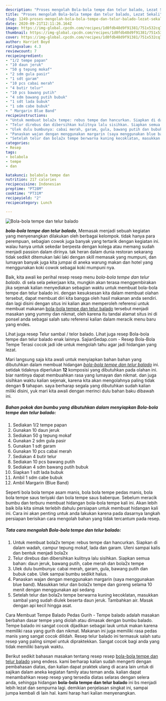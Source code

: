 ```yaml
---
description: "Proses mengolah Bola-bola tempe dan telur balado, Lezat Sekali"
title: "Proses mengolah Bola-bola tempe dan telur balado, Lezat Sekali"
slug: 1249-proses-mengolah-bola-bola-tempe-dan-telur-balado-lezat-sekali
date: 2020-09-21T12:11:26.164Z
image: https://img-global.cpcdn.com/recipes/1d0fdb48d9f91381/751x532cq70/bola-bola-tempe-dan-telur-balado-foto-resep-utama.jpg
thumbnail: https://img-global.cpcdn.com/recipes/1d0fdb48d9f91381/751x532cq70/bola-bola-tempe-dan-telur-balado-foto-resep-utama.jpg
cover: https://img-global.cpcdn.com/recipes/1d0fdb48d9f91381/751x532cq70/bola-bola-tempe-dan-telur-balado-foto-resep-utama.jpg
author: Harriet Boyd
ratingvalue: 4.3
reviewcount: 7
recipeingredient:
- "1/2 tempe papan"
- "10 daun jeruk"
- "50 g tepung mokaf"
- "2 sdm gula pasir"
- "1 sdt garam"
- "10 pcs cabai merah"
- "4 butir telur"
- "10 pcs bawang putih"
- "4 sdm bawang putih bubuk"
- "1 sdt lada bubuk"
- "1 sdm cabe bubuk"
- " Margarin Blue Band"
recipeinstructions:
- "Untuk membuat bola2x tempe: rebus tempe dan hancurkan. Siapkan di dalam wadah, campur tepung mokaf, lada dan garam. Uleni sampai kalis dan bentuk menjadi bola2x"
- "Telur direbus dan dibersihkan kulitnya lalu sisihkan. Siapkan semua bahan: daun jeruk, bawang putih, cabe merah dan bola2x tempe"
- "Ulek dulu bumbunya: cabai merah, garam, gula, bawang putih dan bubuk cabe. Ulek sampai bumbu sedikit halus."
- "Panaskan wajan dengan menggunakan margarin (saya menggunakan blue band). Masukkan telur dan bola2x tempe dan goreng selama 10 menit dengan menggunakan api sedang"
- "Setelah telur dan bola2x tempe berwarna kuning kecoklatan, masukkan sambal yang sudah diulek beserta daun jeruk. Tambahkan air. Masak dengan api kecil hingga asat."
categories:
- Resep
tags:
- bolabola
- tempe
- dan

katakunci: bolabola tempe dan 
nutrition: 217 calories
recipecuisine: Indonesian
preptime: "PT28M"
cooktime: "PT31M"
recipeyield: "2"
recipecategory: Lunch

---
```



![Bola-bola tempe dan telur balado](https://img-global.cpcdn.com/recipes/1d0fdb48d9f91381/751x532cq70/bola-bola-tempe-dan-telur-balado-foto-resep-utama.jpg)

<b><i>bola-bola tempe dan telur balado</i></b>, Memasak menjadi sebuah kegiatan yang menyenangkan dilakukan oleh berbagai kelompok. tidak hanya para perempuan, sebagian cowok juga banyak yang tertarik dengan kegiatan ini. walau hanya untuk sekedar berpesta dengan kolega atau memang sudah menjadi passion dalam dirinya. tak heran dalam dunia restoran sekarang tidak sedikit ditemukan laki laki dengan skill memasak yang mumpuni, dan lumayan banyak juga kita jumpai di aneka warung makan dan hotel yang menggunakan koki cowok sebagai koki mumpuni nya.

Baik, kita awali ke perihal resep resep menu <i>bola-bola tempe dan telur balado</i>. di sela sela pekerjaan kita, mungkin akan terasa menggembirakan jika sejenak kalian menyediakan sebagian waktu untuk membuat bola-bola tempe dan telur balado ini. dengan kesuksesan kita dalam membuat olahan tersebut, dapat membuat diri kita bangga oleh hasil makanan anda sendiri. dan lagi disini dengan situs ini kalian akan memperoleh referensi untuk membuat makanan <u>bola-bola tempe dan telur balado</u> tersebut menjadi masakan yang yummy dan nikmat, oleh karena itu tandai alamat situs ini di ponsel anda sebagai salah satu referensi kalian dalam meracik menu baru yang endes.

Lihat juga resep Telur sambal / telor balado. Lihat juga resep Bola-bola tempe dan telur balado enak lainnya. SajianSedap.com - Resep Bola-Bola Tempe Terasi cocok jadi ide untuk mengolah tahu agar jadi hidangan yang lezat.


Mari langsung saja kita awali untuk menyiapkan bahan bahan yang dibutuhkan dalam membuat hidangan <u><i>bola-bola tempe dan telur balado</i></u> ini. setidak tidaknya diperlukan <b>12</b> komposisi yang dibutuhkan pada olahan ini. biar nantinya dapat membuahkan rasa yang lumayan dan nikmat. dan juga sisihkan waktu kalian sejenak, karena kita akan mengolahnya paling tidak dengan <b>5</b> tahapan. saya berharap segala yang dibutuhkan sudah kalian miliki disini, yuk mari kita awali dengan merinci dulu bahan baku dibawah ini.

<!--inarticleads1-->

##### Bahan pokok dan bumbu yang dibutuhkan dalam menyiapkan Bola-bola tempe dan telur balado:

1. Sediakan 1/2 tempe papan
1. Gunakan 10 daun jeruk
1. Sediakan 50 g tepung mokaf
1. Gunakan 2 sdm gula pasir
1. Gunakan 1 sdt garam
1. Gunakan 10 pcs cabai merah
1. Sediakan 4 butir telur
1. Sediakan 10 pcs bawang putih
1. Sediakan 4 sdm bawang putih bubuk
1. Siapkan 1 sdt lada bubuk
1. Ambil 1 sdm cabe bubuk
1. Ambil  Margarin (Blue Band)


Seperti bola bola tempe asam manis, bola bola tempe pedas manis, bola bola tempe saus teriyaki dan bola tempe saus baberque. Sebelum meracik bumbu dan terburu membuat hidangan bola-bola tempe kali ini. Akan lebih baik bila kita simak terlebih dahulu persiapan untuk membuat hidangan kali ini. Cara ini akan penting untuk anda lakukan karena pada dasarnya langkah persiapan berisikan cara mengolah bahan yang tidak tercantum pada resep. 

<!--inarticleads2-->

##### Tata cara mengolah Bola-bola tempe dan telur balado:

1. Untuk membuat bola2x tempe: rebus tempe dan hancurkan. Siapkan di dalam wadah, campur tepung mokaf, lada dan garam. Uleni sampai kalis dan bentuk menjadi bola2x
1. Telur direbus dan dibersihkan kulitnya lalu sisihkan. Siapkan semua bahan: daun jeruk, bawang putih, cabe merah dan bola2x tempe
1. Ulek dulu bumbunya: cabai merah, garam, gula, bawang putih dan bubuk cabe. Ulek sampai bumbu sedikit halus.
1. Panaskan wajan dengan menggunakan margarin (saya menggunakan blue band). Masukkan telur dan bola2x tempe dan goreng selama 10 menit dengan menggunakan api sedang
1. Setelah telur dan bola2x tempe berwarna kuning kecoklatan, masukkan sambal yang sudah diulek beserta daun jeruk. Tambahkan air. Masak dengan api kecil hingga asat.


Cara Membuat Tempe Balado Pedas Gurih - Tempe balado adalah masakan berbahan dasar tempe yang diolah atau dimasak dengan bumbu balado. Tempe balado ini sangat cocok dijadikan sebagai lauk untuk makan karena memiliki rasa yang gurih dan nikmat. Makanan ini juga memiliki rasa pedas manis yang sangat cocok dilidah. Resep telur balado ini termasuk salah satu resep yang paling simpel untuk dipraktekkan. Sangat cocok bagi anda yang tidak memiliki banyak waktu. 

Berikut sedikit bahasan masakan tentang resep resep <u>bola-bola tempe dan telur balado</u> yang endess. kami berharap kalian sudah mengerti dengan pembahasan diatas, dan kalian dapat praktek ulang di acara lain untuk di sajikan dalam aneka kegiatan family atau teman anda. kalian dapat menambahkan resep resep yang tersedia diatas selaras dengan selera anda, sehingga hidangan <b>bola-bola tempe dan telur balado</b> ini bs menjadi lebih lezat dan sempurna lagi. demikian penjelasan singkat ini, sampai jumpa kembali di lain hal. kami harap hari kalian menyenangkan.
